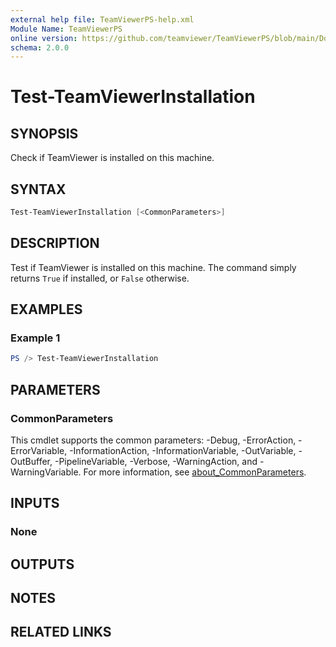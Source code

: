 ```yaml
---
external help file: TeamViewerPS-help.xml
Module Name: TeamViewerPS
online version: https://github.com/teamviewer/TeamViewerPS/blob/main/Docs/Cmdlets_help/Test-TeamViewerInstallation.md
schema: 2.0.0
---
```


# Test-TeamViewerInstallation

## SYNOPSIS

Check if TeamViewer is installed on this machine.

## SYNTAX

```powershell
Test-TeamViewerInstallation [<CommonParameters>]
```

## DESCRIPTION

Test if TeamViewer is installed on this machine.
The command simply returns `True` if installed, or `False` otherwise.

## EXAMPLES

### Example 1

```powershell
PS /> Test-TeamViewerInstallation
```

## PARAMETERS

### CommonParameters

This cmdlet supports the common parameters: -Debug, -ErrorAction, -ErrorVariable, -InformationAction, -InformationVariable, -OutVariable, -OutBuffer, -PipelineVariable, -Verbose, -WarningAction, and -WarningVariable. For more information, see [about_CommonParameters](http://go.microsoft.com/fwlink/?LinkID=113216).

## INPUTS

### None

## OUTPUTS

## NOTES

## RELATED LINKS
